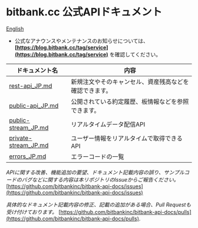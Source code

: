 # bitbank.cc 公式APIドキュメント

[English](README.md)

* 公式なアナウンスやメンテナンスのお知らせについては、**[https://blog.bitbank.cc/tag/service](https://blog.bitbank.cc/tag/service)** を確認してください。

ドキュメント名 | 内容
------------ | ------------
[rest-api_JP.md](./rest-api_JP.md) | 新規注文やそのキャンセル、資産残高などを確認できます。
[public-api_JP.md](./public-api_JP.md) | 公開されている約定履歴、板情報などを参照できます。
[public-stream_JP.md](./public-stream_JP.md) | リアルタイムデータ配信API
[private-stream_JP.md](./private-stream_JP.md) | ユーザー情報をリアルタイムで取得できるAPI
[errors_JP.md](./errors_JP.md) | エラーコードの一覧

_APIに関する改善、機能追加の要望、ドキュメント記載内容の誤り、サンプルコードのバグなどに関する内容は本リポジトリのIssueからご報告ください。_
[https://github.com/bitbankinc/bitbank-api-docs/issues](https://github.com/bitbankinc/bitbank-api-docs/issues)

_具体的なドキュメント記載内容の修正、記載の追加がある場合、Pull Requestも受け付けております。_
[https://github.com/bitbankinc/bitbank-api-docs/pulls](https://github.com/bitbankinc/bitbank-api-docs/pulls).